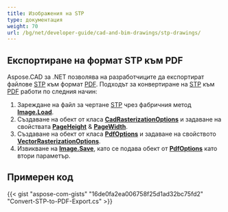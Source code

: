 ```yaml
---
title: Изображения на STP
type: документация
weight: 70
url: /bg/net/developer-guide/cad-and-bim-drawings/stp-drawings/
---
```


## **Експортиране на формат STP към PDF**

Aspose.CAD за .NET позволява на разработчиците да експортират файлове [STP](https://docs.fileformat.com/bg/3d/stp/) към формат [PDF](https://docs.fileformat.com/bg/pdf/). Подходът за конвертиране на [STP](https://docs.fileformat.com/bg/3d/stp/) към [PDF](https://docs.fileformat.com/bg/pdf/) работи по следния начин:

1. Зареждане на файл за чертане [STP](https://docs.fileformat.com/bg/3d/stp/) чрез фабричния метод [**Image.Load**](https://reference.aspose.com/cad/net/aspose.cad.image/load/methods/2).
1. Създаване на обект от класа [**CadRasterizationOptions**](https://reference.aspose.com/cad/net/aspose.cad.imageoptions/cadrasterizationoptions) и задаване на свойствата [**PageHeight**](https://reference.aspose.com/cad/net/aspose.cad.imageoptions/vectorrasterizationoptions/properties/pageheight) & [**PageWidth**](https://reference.aspose.com/cad/net/aspose.cad.imageoptions/vectorrasterizationoptions/properties/pagewidth).
1. Създаване на обект от класа [**PdfOptions**](https://reference.aspose.com/cad/net/aspose.cad.imageoptions/pdfoptions) и задаване на свойството [**VectorRasterizationOptions**](https://reference.aspose.com/cad/net/aspose.cad.imageoptions/vectorrasterizationoptions).
1. Извикване на [**Image.Save**](https://reference.aspose.com/cad/net/aspose.cad/image/methods/save/index), като се подава обект от [**PdfOptions**](https://reference.aspose.com/cad/net/aspose.cad.imageoptions/pdfoptions) като втори параметър.

## Примерен код

{{< gist "aspose-com-gists" "16de0fa2ea006758f25d1ad32bc75fd2" "Convert-STP-to-PDF-Export.cs" >}}
